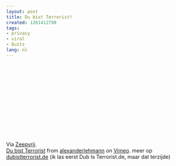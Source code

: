 ```yaml
---
layout: post
title: Du bist Terrorist!
created: 1261412798
tags:
- privacy
- viral
- Duits
lang: nl
---
```

Via [Zeepvrij](http://www.zeepvrij.nl/2009/12/14/du-bist-ein-terrorist).<object width="400" height="225"><param name="allowfullscreen" value="true" /><param name="allowscriptaccess" value="always" /><param name="movie" value="http://vimeo.com/moogaloop.swf?clip_id=4631958&amp;server=vimeo.com&amp;show_title=1&amp;show_byline=1&amp;show_portrait=0&amp;color=&amp;fullscreen=1" /><embed src="http://vimeo.com/moogaloop.swf?clip_id=4631958&amp;server=vimeo.com&amp;show_title=1&amp;show_byline=1&amp;show_portrait=0&amp;color=&amp;fullscreen=1" type="application/x-shockwave-flash" allowfullscreen="true" allowscriptaccess="always" width="400" height="225"></embed></object>
[Du bist Terrorist](http://vimeo.com/4631958) from [alexanderlehmann](http://vimeo.com/user221974) on [Vimeo](http://vimeo.com).
meer op [dubistterrorist.de](http://www.dubistterrorist.de) (ik las eerst Dub Is Terrorist.de, maar dat terzijde)<!--break-->
